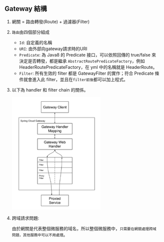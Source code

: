 ## Gateway 結構

1. 網關 = 路由轉發(Route) + 過濾器(Filter)

2. `路由`由四個部分組成

    * `Id`: 自定義的名稱
    * `URI`: 由外部向gateway請求時的URI
    * `Predicate`: 為 Java8 的 Predicate 接口，可以依照回傳的 true/false 來決定是否轉發，都是繼承 `AbstractRoutePredicateFactory`，例如 HeaderRoutePredicateFactory，在 yml 中的名稱就是 HeaderRoute。
    * `Filter`: 所有生效的 filter 都是 GatewayFilter 的實作；符合 Predicate 條件就會進入此 filter，並且在`filter前後`都可以加上程式。


3. 以下為 handler 和 filter chain 的關係。

    <img width='60%' src='../../../../_image/Snipaste_2023-07-18_19-40-21.png'>


4. 跨域請求問題:

    由於網關是代表整個微服務的域名，所以整個微服務中，`只需要在網關處理跨域問題，其他服務中可以不用處理`。